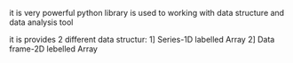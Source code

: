 it is very powerful python library is used to working with data structure and data analysis tool

it is provides 2 different data structur:
    1] Series-1D labelled Array
    2] Data frame-2D lebelled Array
    